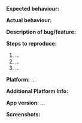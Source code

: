 <!-- What did you want to do -->
**Expected behaviour:**


<!-- What happened instead -->
**Actual behaviour:**


<!-- Be as detailed as possible -->
**Description of bug/feature:**


<!-- Be as detailed as possible -->
**Steps to reproduce:**
1. ...
2. ...
3. ...


<!-- Either Web, Android or iOS -->
**Platform:** ...

<!-- If Android, the Android Version and Phone Model -->
<!-- If Web, the Browser and Browser Version -->
<!-- If iOS, the iOS Version and Phone Model -->
**Additional Platform Info:**

<!-- Only if on Mobile. You can find it in the PlayStore/AppStore -->
**App version:** ...

<!-- (Optional) Include screenshots here. If you forgot how to do it in Markdown: ``![<alt text>](<image url>)`` -->
**Screenshots:**